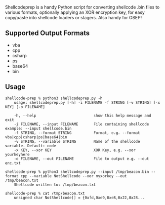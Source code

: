 Shellcodeprep is a handy Python script for converting shellcode .bin files to various formats, optionally applying an XOR encryption key, for easy copy/paste into shellcode loaders or stagers. Also handy for OSEP!

## Supported Output Formats
- vba
- cpp
- csharp
- ps
- base64
- bin

## Usage

    shellcode-prep % python3 shellcodeprep.py -h
        usage: shellcodeprep.py [-h] -i FILENAME -f STRING [-v STRING] [-x KEY] [-o FILENAME]

        -h, --help                          show this help message and exit
        -i FILENAME, --input FILENAME       File containing shellcode example: --input shellcode.bin
        -f STRING, --format STRING          Format, e.g. --format vba|cpp|csharp|ps|base64|bin
        -v STRING, --variable STRING        Name of the shellcode variable. Default: code
        -x KEY, --xor KEY                   XOR Key, e.g. --xor yourkeyhere
        -o FILENAME, --out FILENAME         File to output e.g. --out enc.txt

    shellcode-prep % python3 shellcodeprep.py --input /tmp/beacon.bin --format cpp --variable NotShellcode --xor myxorkey --out /tmp/beacon.txt
        Shellcode written to: /tmp/beacon.txt

    shellcode-prep % cat /tmp/beacon.txt
        unsigned char NotShellcode[] = {0xfd,0xe9,0xe8,0x22,0x28...